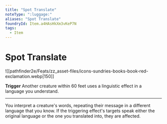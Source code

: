 ```yaml
---
title: "Spot Translate"
noteType: ":luggage:"
aliases: "Spot Translate"
foundryId: Item.a4HAsHkXm3vKeP7N
tags:
  - Item
---
```


# Spot Translate
![[pathfinder2e/Feats/zz_asset-files/icons-sundries-books-book-red-exclamation.webp|150]]

**Trigger** Another creature within 60 feet uses a linguistic effect in a language you understand.

* * *

You interpret a creature's words, repeating their message in a different language that you know. If the triggering effect's targets speak either the original language or the one you translated into, they are affected.

